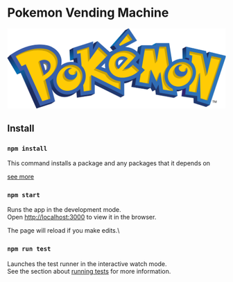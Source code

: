# Pokemon Vending Machine
![logo](./src/images/pokemon-logo.png)

## Install

### `npm install`

This command installs a package and any packages that it depends on

[see more](https://docs.npmjs.com/cli/v8/commands/npm-install)

### `npm start`
Runs the app in the development mode.\
Open [http://localhost:3000](http://localhost:3000) to view it in the browser.

The page will reload if you make edits.\


### `npm run test`

Launches the test runner in the interactive watch mode.\
See the section about [running tests](https://facebook.github.io/create-react-app/docs/running-tests) for more information.
